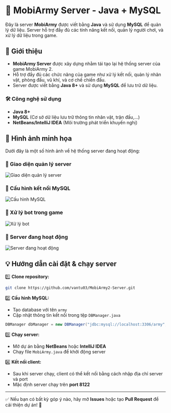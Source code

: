 # 📌 MobiArmy Server - Java + MySQL

Đây là server **MobiArmy** được viết bằng **Java** và sử dụng **MySQL** để quản lý dữ liệu. Server hỗ trợ đầy đủ các tính năng kết nối, quản lý người chơi, và xử lý dữ liệu trong game.

## 🔹 Giới thiệu
- **MobiArmy Server** được xây dựng nhằm tái tạo lại hệ thống server của game MobiArmy 2.
- Hỗ trợ đầy đủ các chức năng của game như xử lý kết nối, quản lý nhân vật, phòng đấu, vũ khí, và cơ chế chiến đấu.
- Server được viết bằng **Java 8+** và sử dụng **MySQL** để lưu trữ dữ liệu.

### 🛠 Công nghệ sử dụng
- **Java 8+**
- **MySQL** (Cơ sở dữ liệu lưu trữ thông tin nhân vật, trận đấu,...)
- **NetBeans/IntelliJ IDEA** (Môi trường phát triển khuyến nghị)

## 📸 Hình ảnh minh họa
Dưới đây là một số hình ảnh về hệ thống server đang hoạt động:

### 🔹 Giao diện quản lý server
![Giao diện quản lý server](assets/Screenshot_2025-02-28_085342.png)

### 🔹 Cấu hình kết nối MySQL
![Cấu hình MySQL](assets/Screenshot_2025-02-28_085448.png)

### 🔹 Xử lý bot trong game
![Xử lý bot](assets/Screenshot_2025-02-28_085458.png)

### 🔹 Server đang hoạt động
![Server đang hoạt động](assets/Screenshot_2025-02-28_085510.png)

## 💡 Hướng dẫn cài đặt & chạy server

1️⃣ **Clone repository:**
```sh
git clone https://github.com/vantu03/MobiArmy2-Server.git
```

2️⃣ **Cấu hình MySQL:**
- Tạo database với tên `army`
- Cập nhật thông tin kết nối trong tệp `DBManager.java`
```java
DBManager dbManager = new DBManager("jdbc:mysql://localhost:3306/army", "root", "");
```

3️⃣ **Chạy server:**
- Mở dự án bằng **NetBeans** hoặc **IntelliJ IDEA**
- Chạy file `MobiArmy.java` để khởi động server

4️⃣ **Kết nối client:**
- Sau khi server chạy, client có thể kết nối bằng cách nhập địa chỉ server và port
- Mặc định server chạy trên **port 8122**

---

✅ Nếu bạn có bất kỳ góp ý nào, hãy mở **Issues** hoặc tạo **Pull Request** để cải thiện dự án! 🚀